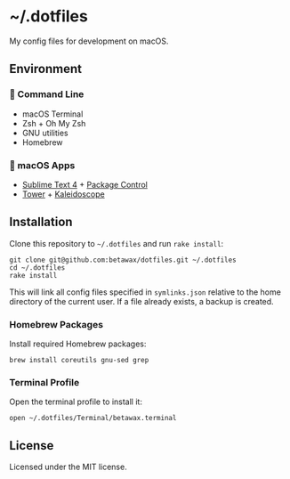 # ~/.dotfiles

My config files for development on macOS.

## Environment

### 🚀 Command Line

- macOS Terminal
- Zsh + Oh My Zsh
- GNU utilities
- Homebrew

### 🚀 macOS Apps

- [Sublime Text 4](https://www.sublimetext.com/) + [Package Control](https://packagecontrol.io/)
- [Tower](https://www.git-tower.com/) + [Kaleidoscope](https://kaleidoscope.app/)

## Installation

Clone this repository to `~/.dotfiles` and run `rake install`:

```
git clone git@github.com:betawax/dotfiles.git ~/.dotfiles
cd ~/.dotfiles
rake install
```

This will link all config files specified in `symlinks.json` relative to the home directory of the current user. If a file already exists, a backup is created.

### Homebrew Packages

Install required Homebrew packages:

```
brew install coreutils gnu-sed grep
```

### Terminal Profile

Open the terminal profile to install it:

```
open ~/.dotfiles/Terminal/betawax.terminal
```

## License

Licensed under the MIT license.
